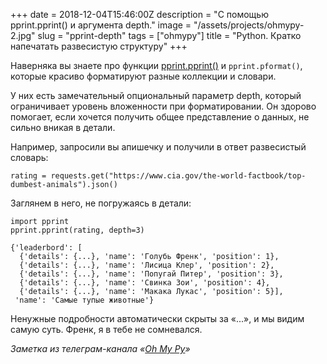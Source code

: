 +++
date = 2018-12-04T15:46:00Z
description = "С помощью pprint.pprint() и аргумента depth."
image = "/assets/projects/ohmypy-2.jpg"
slug = "pprint-depth"
tags = ["ohmypy"]
title = "Python. Кратко напечатать развесистую структуру"
+++

Наверняка вы знаете про функции [pprint.pprint()](https://devdocs.io/python/library/pprint#pprint.pprint) и `pprint.pformat()`, которые красиво форматируют разные коллекции и словари.

У них есть замечательный опциональный параметр depth, который ограничивает уровень вложенности при форматировании. Он здорово помогает, если хочется получить общее представление о данных, не сильно вникая в детали.

Например, запросили вы апишечку и получили в ответ развесистый словарь:

```
rating = requests.get("https://www.cia.gov/the-world-factbook/top-dumbest-animals").json()
```

Заглянем в него, не погружаясь в детали:

```
import pprint
pprint.pprint(rating, depth=3)

{'leaderbord': [
  {'details': {...}, 'name': 'Голубь Френк', 'position': 1},
  {'details': {...}, 'name': 'Лисица Клер', 'position': 2},
  {'details': {...}, 'name': 'Попугай Питер', 'position': 3},
  {'details': {...}, 'name': 'Свинка Зои', 'position': 4},
  {'details': {...}, 'name': 'Макака Лукас', 'position': 5}],
 'name': 'Самые тупые животные'}
```

Ненужные подробности автоматически скрыты за «...», и мы видим самую суть. Френк, я в тебе не сомневался.

<div class="row">
<div class="col-xs-12 col-sm-10 col-md-8"><p><em>Заметка из телеграм-канала <span class="nowrap"><i class="fas fa-kiwi-bird"></i> «<a href="https://t.me/ohmypy">Oh My Py</a>»</span></em></p></div>
</div>

